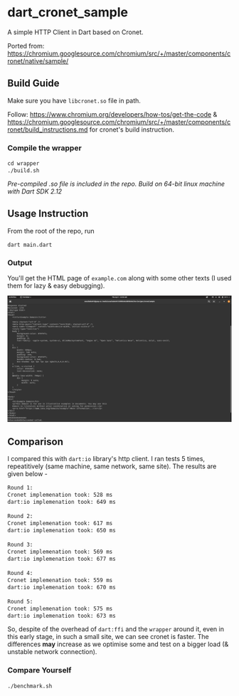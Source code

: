 # dart_cronet_sample

A simple HTTP Client in Dart based on Cronet.

Ported from: https://chromium.googlesource.com/chromium/src/+/master/components/cronet/native/sample/

## Build Guide

Make sure you have `libcronet.so` file in path.

Follow: https://www.chromium.org/developers/how-tos/get-the-code & https://chromium.googlesource.com/chromium/src/+/master/components/cronet/build_instructions.md for cronet's build instruction.


### Compile the wrapper

```
cd wrapper
./build.sh
```

*Pre-compiled .so file is included in the repo. Build on 64-bit linux machine with Dart SDK 2.12*

## Usage Instruction

From the root of the repo, run

```
dart main.dart
```

### Output

You'll get the HTML page of `example.com` along with some other texts (I used them for lazy & easy debugging).


![example.com output](/output.png?raw=true "Screenshot")

## Comparison

I compared this with `dart:io` library's http client. I ran tests 5 times, repeatitively (same machine, same network, same site). The results are given below -

```
Round 1:
Cronet implemenation took: 528 ms
dart:io implemenation took: 649 ms

Round 2:
Cronet implemenation took: 617 ms
dart:io implemenation took: 650 ms

Round 3:
Cronet implemenation took: 569 ms
dart:io implemenation took: 677 ms

Round 4:
Cronet implemenation took: 559 ms
dart:io implemenation took: 670 ms

Round 5:
Cronet implemenation took: 575 ms
dart:io implemenation took: 673 ms
```

So, despite of the overhead of `dart:ffi` and the `wrapper` around it, even in this early stage, in such a small site, we can see cronet is faster. The differences **may** increase as we optimise some and test on a bigger load (& unstable network connection).

### Compare Yourself

```
./benchmark.sh
```
